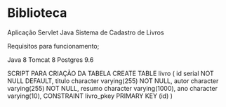 # Biblioteca
Aplicação Servlet Java 
Sistema de Cadastro de Livros

Requisitos para funcionamento;

Java 8
Tomcat 8
Postgres 9.6

SCRIPT PARA CRIAÇÃO DA TABELA
CREATE TABLE livro
(
  id serial NOT NULL DEFAULT,
  titulo character varying(255) NOT NULL,
  autor character varying(255) NOT NULL,
  resumo character varying(1000),
  ano character varying(10),
  CONSTRAINT livro_pkey PRIMARY KEY (id)
)
